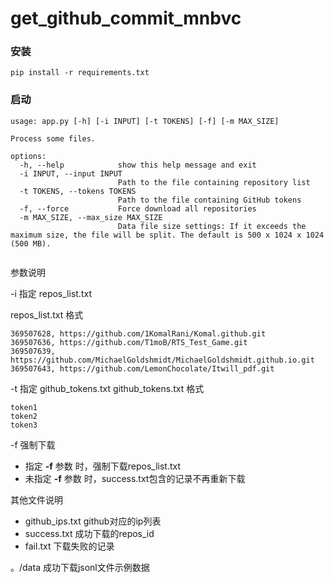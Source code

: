 # get_github_commit_mnbvc

###
### 安装
```shell
pip install -r requirements.txt
```


### 启动


```shell
usage: app.py [-h] [-i INPUT] [-t TOKENS] [-f] [-m MAX_SIZE]

Process some files.

options:
  -h, --help            show this help message and exit
  -i INPUT, --input INPUT
                        Path to the file containing repository list
  -t TOKENS, --tokens TOKENS
                        Path to the file containing GitHub tokens
  -f, --force           Force download all repositories
  -m MAX_SIZE, --max_size MAX_SIZE
                        Data file size settings: If it exceeds the maximum size, the file will be split. The default is 500 x 1024 x 1024 (500 MB).
  
```

参数说明

-i 指定 repos_list.txt

repos_list.txt 格式
```
369507628, https://github.com/1KomalRani/Komal.github.git
369507636, https://github.com/T1moB/RTS_Test_Game.git
369507639, https://github.com/MichaelGoldshmidt/MichaelGoldshmidt.github.io.git
369507643, https://github.com/LemonChocolate/Itwill_pdf.git
```
-t 指定 github_tokens.txt
github_tokens.txt 格式
```
token1
token2
token3
```

-f 强制下载 

* 指定 **-f** 参数 时，强制下载repos_list.txt
* 未指定 **-f** 参数 时，success.txt包含的记录不再重新下载

其他文件说明

* github_ips.txt github对应的ip列表
* success.txt 成功下载的repos_id
* fail.txt 下载失败的记录

。/data 成功下载jsonl文件示例数据